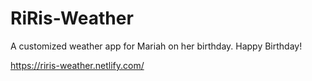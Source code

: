 # RiRis-Weather
A customized weather app for Mariah on her birthday. Happy Birthday!

https://riris-weather.netlify.com/
